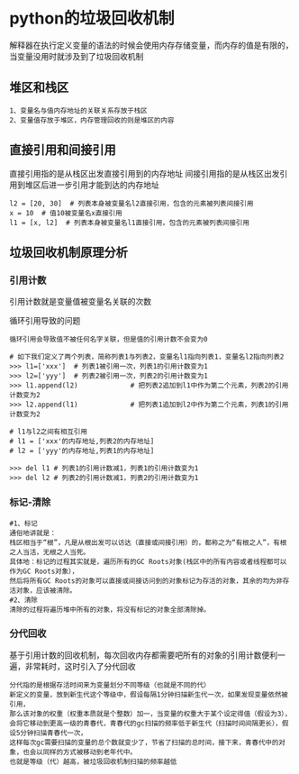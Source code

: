 # python的垃圾回收机制
解释器在执行定义变量的语法的时候会使用内存存储变量，而内存的值是有限的，当变量没用时就涉及到了垃圾回收机制
## 堆区和栈区
```
1、变量名与值内存地址的关联关系存放于栈区
2、变量值存放于堆区，内存管理回收的则是堆区的内容
```

## 直接引用和间接引用
直接引用指的是从栈区出发直接引用到的内存地址
间接引用指的是从栈区出发引用到堆区后进一步引用才能到达的内存地址
```
l2 = [20, 30]  # 列表本身被变量名l2直接引用，包含的元素被列表间接引用
x = 10  # 值10被变量名x直接引用
l1 = [x, l2]  # 列表本身被变量名l1直接引用，包含的元素被列表间接引用
```

## 垃圾回收机制原理分析
### 引用计数
引用计数就是变量值被变量名关联的次数

循环引用导致的问题
```
循环引用会导致值不被任何名字关联，但是值的引用计数不会变为0

# 如下我们定义了两个列表，简称列表1与列表2，变量名l1指向列表1，变量名l2指向列表2
>>> l1=['xxx']  # 列表1被引用一次，列表1的引用计数变为1   
>>> l2=['yyy']  # 列表2被引用一次，列表2的引用计数变为1   
>>> l1.append(l2)             # 把列表2追加到l1中作为第二个元素，列表2的引用计数变为2
>>> l2.append(l1)             # 把列表1追加到l2中作为第二个元素，列表1的引用计数变为2
 
# l1与l2之间有相互引用
# l1 = ['xxx'的内存地址,列表2的内存地址]
# l2 = ['yyy'的内存地址,列表1的内存地址]

>>> del l1 # 列表1的引用计数减1，列表1的引用计数变为1
>>> del l2 # 列表2的引用计数减1，列表2的引用计数变为1
```

### 标记-清除
```
#1、标记
通俗地讲就是：
栈区相当于“根”，凡是从根出发可以访达（直接或间接引用）的，都称之为“有根之人”，有根之人当活，无根之人当死。
具体地：标记的过程其实就是，遍历所有的GC Roots对象(栈区中的所有内容或者线程都可以作为GC Roots对象），
然后将所有GC Roots的对象可以直接或间接访问到的对象标记为存活的对象，其余的均为非存活对象，应该被清除。
#2、清除
清除的过程将遍历堆中所有的对象，将没有标记的对象全部清除掉。
```

### 分代回收
基于引用计数的回收机制，每次回收内存都需要吧所有的对象的引用计数便利一遍，非常耗时，这时引入了分代回收
```
分代指的是根据存活时间来为变量划分不同等级（也就是不同的代）
新定义的变量，放到新生代这个等级中，假设每隔1分钟扫描新生代一次，如果发现变量依然被引用，
那么该对象的权重（权重本质就是个整数）加一，当变量的权重大于某个设定得值（假设为3），
会将它移动到更高一级的青春代，青春代的gc扫描的频率低于新生代（扫描时间间隔更长），假设5分钟扫描青春代一次，
这样每次gc需要扫描的变量的总个数就变少了，节省了扫描的总时间，接下来，青春代中的对象，也会以同样的方式被移动到老年代中。
也就是等级（代）越高，被垃圾回收机制扫描的频率越低
```